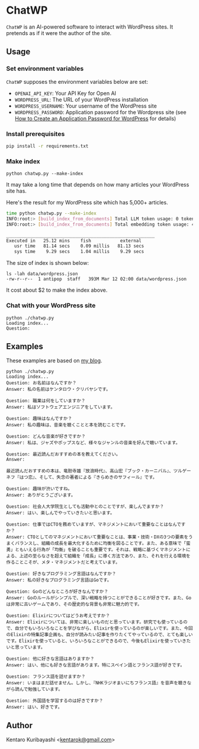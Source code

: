 # ChatWP

`ChatWP` is an AI-powered software to interact with WordPress sites. It pretends as if it were the author of the site.

## Usage

### Set environment variables

`ChatWP` supposes the environment variables below are set:

- `OPENAI_API_KEY`: Your API Key for Open AI
- `WORDPRESS_URL`: The URL of your WordPress installation
- `WORDPRESS_USERNAME`: Your username of the WordPress site
- `WORDPRESS_PASSWORD`: Application password for the Wordpress site (see  [How to Create an Application Password for WordPress](https://www.paidmembershipspro.com/create-application-password-wordpress/) for details)

### Install prerequisites

```sh
pip install -r requirements.txt
```

### Make index

```shell
python chatwp.py --make-index
```

It may take a long time that depends on how many articles your WordPress site has.

Here's the result for my WordPress site which has 5,000+ articles.

```sh
time python chatwp.py --make-index
INFO:root:> [build_index_from_documents] Total LLM token usage: 0 tokens
INFO:root:> [build_index_from_documents] Total embedding token usage: 4752468 tokens

________________________________________________________
Executed in   25.12 mins    fish           external
   usr time   81.14 secs    0.09 millis   81.13 secs
   sys time    9.29 secs    1.04 millis    9.29 secs
```

The size of index is shown below:

```
ls -lah data/wordpress.json
-rw-r--r--  1 antipop  staff   393M Mar 12 02:00 data/wordpress.json
```

It cost about $2 to make the index above.

### Chat with your WordPress site

```shell
python ./chatwp.py
Loading index...
Question:
```

## Examples

These examples are based on [my blog](https://kentarokuribayashi.com/).

```
python ./chatwp.py
Loading index...
Question: お名前はなんですか？
Answer: 私の名前はケンタロウ・クリバヤシです。

Question: 職業は何をしていますか？
Answer: 私はソフトウェアエンジニアをしています。

Question: 趣味はなんですか？
Answer: 私の趣味は、音楽を聴くことと本を読むことです。

Question: どんな音楽が好きですか？
Answer: 私は、ジャズやポップスなど、様々なジャンルの音楽を好んで聴いています。

Question: 最近読んだおすすめの本を教えてください。
Answer:

最近読んだおすすめの本は、竜胆寺雄『放浪時代』、高山宏『ブック・カーニバル』、ツルゲーネフ『はつ恋』、そして、失念の著者による『きらめきのサフィール』です。

Question: 趣味が渋いですね。
Answer: ありがとうございます。

Question: 社会人大学院生としても活動中とのことですが、楽しんでますか？
Answer: はい、楽しんでやっていきたいと思います。

Question: 仕事ではCTOを務めていますが、マネジメントにおいて重要なことはなんですか？
Answer: CTOとしてのマネジメントにおいて重要なことは、事業・技術・DXの3つの要素をうまくバランスし、組織の成長を最大化するために均衡を図ることです。また、ある意味で「蛮勇」ともいえる行為が「均衡」を破ることも重要です。それは、戦略に基づくマネジメントによる、上述の至らなさを超えて組織を「成長」に導く方法であり、また、それを行える環境を作ることこそが、メタ・マネジメントだと考えています。

Question: 好きなプログラミング言語はなんですか？
Answer: 私の好きなプログラミング言語はGoです。

Question: Goのどんなところが好きなんですか？
Answer: Goのルールがシンプルで、深い戦略を持つことができることが好きです。また、Goは非常に古いゲームであり、その歴史的な背景も非常に魅力的です。

Question: Elixirについてはどうお考えですか？
Answer: Elixirについては、非常に楽しいものだと思っています。研究でも使っているので、自分でもいろいろなことを学びながら、Elixirを使っているのが楽しいです。また、今回のElixirの特集記事企画も、自分が読みたい記事を作りたくてやっているので、とても楽しいです。Elixirを使っていると、いろいろなことができるので、今後もElixirを使っていきたいと思っています。

Question: 他に好きな言語はありますか？
Answer: はい、他にも好きな言語があります。特にスペイン語とフランス語が好きです。

Question: フランス語を話せますか？
Answer: いまはまだ話せません。しかし、『NHKラジオまいにちフランス語』を音声を聴きながら読んで勉強しています。

Question: 外国語を学習するのは好きですか？
Answer: はい、好きです。
```

## Author

Kentaro Kuribayashi &lt;kentarok@gmail.com&gt;
